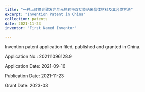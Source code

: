 ```yaml
---
title: "一种上转换光致发光与光热转换双功能纳米晶体材料及其合成方法"
excerpt: "Invention Patent in China"
collection: patents
date: 2021-11-23
inventor: "First Named Inventor"

---
```


Invention patent application filed, published and granted in China.

Application No.: 202111096128.9

Application Date: 2021-09-16

Publication Date: 2021-11-23

Grant Date: 2023-03
